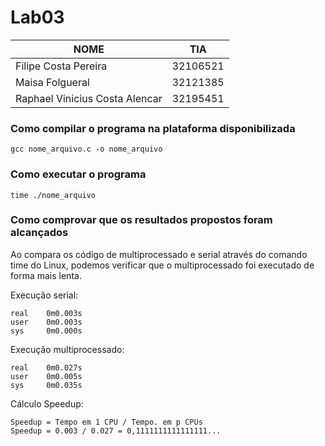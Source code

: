 # Lab03

|NOME                           |TIA                 |
|-------------------------------|--------------------|
|Filipe Costa Pereira           |32106521            |
|Maisa Folgueral                |32121385            |
|Raphael Vinicius Costa Alencar |32195451            |

### Como compilar o programa na plataforma disponibilizada
```
gcc nome_arquivo.c -o nome_arquivo
```

### Como executar o programa
```
time ./nome_arquivo
```

### Como comprovar que os resultados propostos foram alcançados
Ao compara os código de multiprocessado e serial através do comando time do Linux, podemos verificar que o multiprocessado foi executado de forma mais lenta. <br/>

Execução serial:
```
real    0m0.003s
user    0m0.003s
sys     0m0.000s
```

Execução multiprocessado:
```
real    0m0.027s
user    0m0.005s
sys     0m0.035s
```

Cálculo Speedup:
```
Speedup = Tempo em 1 CPU / Tempo. em p CPUs
Speedup = 0.003 / 0.027 = 0,1111111111111111...
```
